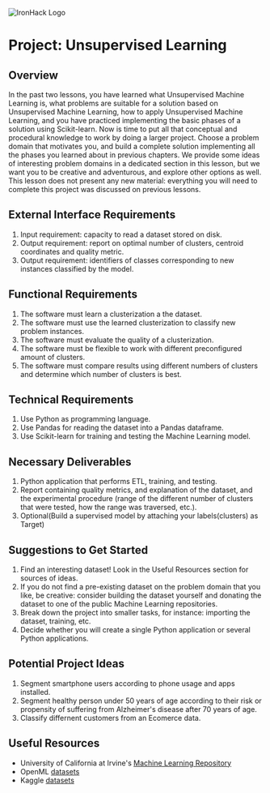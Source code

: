 ![IronHack Logo](https://s3-eu-west-1.amazonaws.com/ih-materials/uploads/upload_d5c5793015fec3be28a63c4fa3dd4d55.png)

# Project: Unsupervised Learning 

## Overview

In the past two lessons, you have learned what Unsupervised Machine Learning is, what problems are suitable for a solution based on Unsupervised Machine Learning, how to apply Unsupervised Machine Learning, and you have practiced implementing the basic phases of a solution using Scikit-learn. Now is time to put all that conceptual and procedural knowledge to work by doing a larger project. Choose a problem domain that motivates you, and build a complete solution implementing all the phases you learned about in previous chapters. We provide some ideas of interesting problem domains in a dedicated section in this lesson, but we want you to be creative and adventurous, and explore other options as well. This lesson does not present any new material: everything you will need to complete this project was discussed on previous lessons.

## External Interface Requirements

1. Input requirement: capacity to read a dataset stored on disk.
2. Output requirement: report on optimal number of clusters, centroid coordinates and quality metric.
3. Output requirement: identifiers of classes corresponding to new instances classified by the model.

## Functional Requirements

1. The software must learn a clusterization a the dataset.
2. The software must use the learned clusterization to classify new problem instances.
3. The software must evaluate the quality of a clusterization.
4. The software must be flexible to work with different preconfigured amount of clusters.
5. The software must compare results using different numbers of clusters and determine which number of clusters is best.

## Technical Requirements

1. Use Python as programming language.
2. Use Pandas for reading the dataset into a Pandas dataframe.
3. Use Scikit-learn for training and testing the Machine Learning model.

## Necessary Deliverables

1. Python application that performs ETL, training, and testing.
2. Report containing quality metrics, and explanation of the dataset, and the experimental procedure (range of the different number of clusters that were tested, how the range was traversed, etc.).
3. Optional(Build a supervised model by attaching your labels(clusters) as Target)

## Suggestions to Get Started

1. Find an interesting dataset! Look in the Useful Resources section for sources of ideas. 
2. If you do not find a pre-existing dataset on the problem domain that you like, be creative: consider building the dataset yourself and donating the dataset to one of the public Machine Learning repositories.
3. Break down the project into smaller tasks, for instance: importing the dataset, training, etc.
4. Decide whether you will create a single Python application or several Python applications.

## Potential Project Ideas

1. Segment smartphone users according to phone usage and apps installed.
2. Segment healthy person under 50 years of age according to their risk or propensity of suffering from Alzheimer's disease after 70 years of age.
3. Classify differnent customers from an Ecomerce data.

## Useful Resources

* University of California at Irvine's [Machine Learning Repository](https://archive.ics.uci.edu/ml)
* OpenML [datasets](https://www.openml.org)
* Kaggle [datasets](https://www.kaggle.com/datasets)


